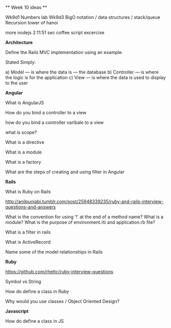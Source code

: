 
** Week 10 ideas **

Wk9d1 Numbers lab
Wk9d3 BigO notation / data structures / stack/queue
Recursion
tower of hanoi

more nodejs 2:11:51 sec
coffee script excercise





**Architecture**


Define the Rails MVC implementation using an example.

Stated Simply:

a) Model — is where the data is — the database
b) Controller — is where the logic is for the application
c) View — is where the data is used to display to the user


**Angular**

What is AngularJS

How do you bind a controller to a view

how do you bind a controller varibale to a view

what is scope?

What is a directive

What is a module

What is a factory

What are the steps of creating and using filter in Angular

**Rails**

What is Ruby on Rails

http://anilpunjabi.tumblr.com/post/25948339235/ruby-and-rails-interview-questions-and-answers

What is the convention for using ‘!’ at the end of a method name?
What is a module?
What is the purpose of environment.rb and application.rb file?

What is a filter in rails

What is ActiveRecord

Name some of the model relationships in Rails


**Ruby**

https://github.com/rhettc/ruby-interview-questions

Symbol vs String

How do define a class in Ruby

Why would you use classes / Object Oriented Design?


**Javascript**

How do define a class in JS



